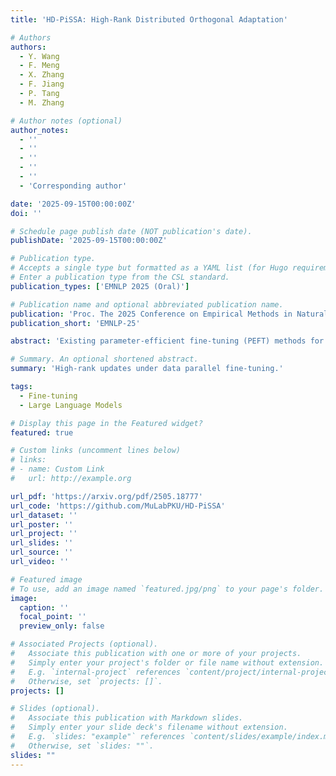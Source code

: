 ```yaml
---
title: 'HD-PiSSA: High-Rank Distributed Orthogonal Adaptation'

# Authors
authors:
  - Y. Wang
  - F. Meng 
  - X. Zhang
  - F. Jiang
  - P. Tang
  - M. Zhang

# Author notes (optional)
author_notes:
  - ''
  - ''
  - ''
  - ''
  - ''
  - 'Corresponding author'

date: '2025-09-15T00:00:00Z'
doi: ''

# Schedule page publish date (NOT publication's date).
publishDate: '2025-09-15T00:00:00Z'

# Publication type.
# Accepts a single type but formatted as a YAML list (for Hugo requirements).
# Enter a publication type from the CSL standard.
publication_types: ['EMNLP 2025 (Oral)']

# Publication name and optional abbreviated publication name.
publication: 'Proc. The 2025 Conference on Empirical Methods in Natural Language Processing (EMNLP-25)'
publication_short: 'EMNLP-25'

abstract: 'Existing parameter-efficient fine-tuning (PEFT) methods for large language models (LLMs), such as LoRA and PiSSA, constrain model updates to low-rank subspaces, limiting their expressiveness and leading to suboptimal performance on complex tasks. To address this, we introduce High-rank Distributed PiSSA (HD-PiSSA), a distributed PEFT approach that initializes orthogonal adapters across different devices and aggregates their delta updates collectively on W for fine-tuning. Unlike Data Parallel LoRA or PiSSA, which maintain identical adapters across all devices, HD-PiSSA assigns different principal components of the pre-trained weights to each GPU, significantly expanding the range of update directions. This results in over 16x higher effective updated ranks than data-parallel LoRA or PiSSA when fine-tuning on 8 GPUs with the same per-device adapter rank. Empirically, we evaluate HD-PiSSA across various challenging downstream tasks, including mathematics, code generation, and multi-task learning. In the multi-task setting, HD-PiSSA achieves average gains of 10.0 absolute points (14.63%) over LoRA and 4.98 points (6.60%) over PiSSA across 12 benchmarks, demonstrating its benefits from the extra optimization flexibility.'

# Summary. An optional shortened abstract.
summary: 'High-rank updates under data parallel fine-tuning.'

tags:
  - Fine-tuning
  - Large Language Models

# Display this page in the Featured widget?
featured: true

# Custom links (uncomment lines below)
# links:
# - name: Custom Link
#   url: http://example.org

url_pdf: 'https://arxiv.org/pdf/2505.18777'
url_code: 'https://github.com/MuLabPKU/HD-PiSSA'
url_dataset: ''
url_poster: ''
url_project: ''
url_slides: ''
url_source: ''
url_video: ''

# Featured image
# To use, add an image named `featured.jpg/png` to your page's folder.
image:
  caption: ''
  focal_point: ''
  preview_only: false

# Associated Projects (optional).
#   Associate this publication with one or more of your projects.
#   Simply enter your project's folder or file name without extension.
#   E.g. `internal-project` references `content/project/internal-project/index.md`.
#   Otherwise, set `projects: []`.
projects: []

# Slides (optional).
#   Associate this publication with Markdown slides.
#   Simply enter your slide deck's filename without extension.
#   E.g. `slides: "example"` references `content/slides/example/index.md`.
#   Otherwise, set `slides: ""`.
slides: ""
---
```

